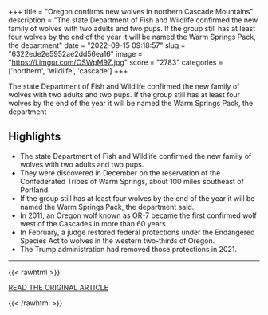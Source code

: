 +++
title = "Oregon confirms new wolves in northern Cascade Mountains"
description = "The state Department of Fish and Wildlife confirmed the new family of wolves with two adults and two pups. If the group still has at least four wolves by the end of the year it will be named the Warm Springs Pack, the department"
date = "2022-09-15 09:18:57"
slug = "6322ede2e5952ae2dd56ea16"
image = "https://i.imgur.com/OSWpM9Z.jpg"
score = "2783"
categories = ['northern', 'wildlife', 'cascade']
+++

The state Department of Fish and Wildlife confirmed the new family of wolves with two adults and two pups. If the group still has at least four wolves by the end of the year it will be named the Warm Springs Pack, the department

## Highlights

- The state Department of Fish and Wildlife confirmed the new family of wolves with two adults and two pups.
- They were discovered in December on the reservation of the Confederated Tribes of Warm Springs, about 100 miles southeast of Portland.
- If the group still has at least four wolves by the end of the year it will be named the Warm Springs Pack, the department said.
- In 2011, an Oregon wolf known as OR-7 became the first confirmed wolf west of the Cascades in more than 60 years.
- In February, a judge restored federal protections under the Endangered Species Act to wolves in the western two-thirds of Oregon.
- The Trump administration had removed those protections in 2021.

---

{{< rawhtml >}}
  <p class="article-category">
    <a target="_blank" href="https://www.opb.org/article/2022/09/14/oregon-wolves-northern-cascade-mountains-new-pack/">READ THE ORIGINAL ARTICLE</a>
  </p>
{{< /rawhtml >}}
